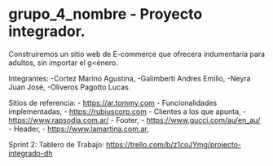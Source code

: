 # grupo_4_nombre - Proyecto integrador.

Construiremos un sitio web de E-commerce que ofrecera indumentaria para adultos, sin importar el g<énero.

Integrantes:
    -Cortez Marino Agustina,
    -Galimberti Andres Emilio,
    -Neyra Juan José,
    -Oliveros Pagotto Lucas.

Sitios de referencia:
    - https://ar.tommy.com - Funcionalidades implementadas,
    - https://rubiuscorp.com - Clientes a los que apunta,
    - https://www.rapsodia.com.ar/ - Footer,
    - https://www.gucci.com/au/en_au/ - Header,
    - https://www.lamartina.com.ar, 

Sprint 2:
Tablero de Trabajo: https://trello.com/b/z1coJYmg/projecto-integrado-dh